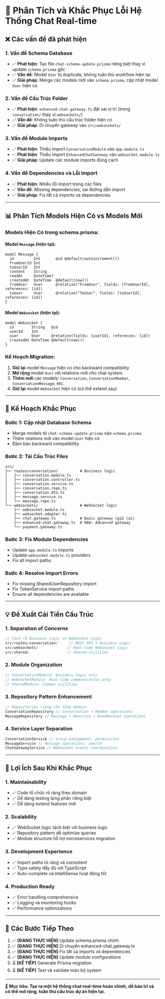 # 🔧 Phân Tích và Khắc Phục Lỗi Hệ Thống Chat Real-time

## ❌ Các vấn đề đã phát hiện

### 1. **Vấn đề Schema Database**

- ✅ **Phát hiện**: Tạo file `chat-schema-update.prisma` riêng biệt thay vì update `schema.prisma` gốc
- ✅ **Vấn đề**: Model `User` bị duplicate, không tuân thủ workflow hiện tại
- ✅ **Giải pháp**: Merge các models mới vào `schema.prisma`, cập nhật model `User` hiện có

### 2. **Vấn đề Cấu Trúc Folder**

- ✅ **Phát hiện**: `enhanced-chat.gateway.ts` đặt sai vị trí (trong `conversation/` thay vì `websockets/`)
- ✅ **Vấn đề**: Không tuân thủ cấu trúc folder hiện có
- ✅ **Giải pháp**: Di chuyển gateway vào `src/websockets/`

### 3. **Vấn đề Module Imports**

- ✅ **Phát hiện**: Thiếu import `ConversationModule` vào `app.module.ts`
- ✅ **Phát hiện**: Thiếu import `EnhancedChatGateway` vào `websocket.module.ts`
- ✅ **Giải pháp**: Update các module imports đúng cách

### 4. **Vấn đề Dependencies và Lỗi Import**

- ✅ **Phát hiện**: Nhiều lỗi import trong các files
- ✅ **Vấn đề**: Missing dependencies, sai đường dẫn import
- ✅ **Giải pháp**: Fix tất cả imports và dependencies

---

## 📊 Phân Tích Models Hiện Có vs Models Mới

### **Models Hiện Có trong schema.prisma:**

#### Model `Message` (hiện tại):

```prisma
model Message {
  id         Int       @id @default(autoincrement())
  fromUserId Int
  toUserId   Int
  content    String
  readAt     DateTime?
  createdAt  DateTime  @default(now())
  fromUser   User      @relation("FromUser", fields: [fromUserId], references: [id])
  toUser     User      @relation("ToUser", fields: [toUserId], references: [id])
}
```

#### Model `Websocket` (hiện tại):

```prisma
model Websocket {
  id        String   @id
  userId    Int
  user      User     @relation(fields: [userId], references: [id])
  createdAt DateTime @default(now())
}
```

### **Kế Hoạch Migration:**

1. **Giữ lại** model `Message` hiện có cho backward compatibility
2. **Mở rộng** model `User` với relations mới cho chat system
3. **Thêm mới** các models: `Conversation`, `ConversationMember`, `ConversationMessage`, etc.
4. **Giữ lại** model `Websocket` hiện có (có thể extend sau)

---

## 🔧 Kế Hoạch Khắc Phục

### **Bước 1: Cập nhật Database Schema**

- Merge models từ `chat-schema-update.prisma` vào `schema.prisma`
- Thêm relations mới vào model `User` hiện có
- Đảm bảo backward compatibility

### **Bước 2: Tái Cấu Trúc Files**

```
src/
├── routes/conversation/          # Business logic
│   ├── conversation.module.ts
│   ├── conversation.controller.ts
│   ├── conversation.service.ts
│   ├── conversation.repo.ts
│   ├── conversation.dto.ts
│   ├── message.service.ts
│   └── message.repo.ts
└── websockets/                   # WebSocket logic
    ├── websocket.module.ts
    ├── websocket.adapter.ts
    ├── chat.gateway.ts           # Basic gateway (giữ lại)
    ├── enhanced-chat.gateway.ts  # NEW: Advanced gateway
    └── payment.gateway.ts
```

### **Bước 3: Fix Module Dependencies**

- Update `app.module.ts` imports
- Update `websocket.module.ts` providers
- Fix all import paths

### **Bước 4: Resolve Import Errors**

- Fix missing SharedUserRepository import
- Fix TokenService import paths
- Ensure all dependencies are available

---

## 💡 Đề Xuất Cải Tiến Cấu Trúc

### **1. Separation of Concerns**

```typescript
// Tách rõ Business Logic vs WebSocket Logic
src/routes/conversation/     // REST API + Business Logic
src/websockets/             // Real-time WebSocket Logic
src/shared/                 // Shared utilities
```

### **2. Module Organization**

```typescript
// ConversationModule: Business logic only
// WebsocketModule: Real-time communication only
// SharedModule: Common utilities
```

### **3. Repository Pattern Enhancement**

```typescript
// Repositories riêng cho từng domain
ConversationRepository // Conversation + Member operations
MessageRepository // Message + Reaction + ReadReceipt operations
```

### **4. Service Layer Separation**

```typescript
ConversationService // Group management, permissions
MessageService // Message operations, search
ChatGatewayService // WebSocket events coordination
```

---

## 🎯 Lợi Ích Sau Khi Khắc Phục

### **1. Maintainability**

- ✅ Code tổ chức rõ ràng theo domain
- ✅ Dễ dàng testing từng phần riêng biệt
- ✅ Dễ dàng extend features mới

### **2. Scalability**

- ✅ WebSocket logic tách biệt với business logic
- ✅ Repository pattern dễ optimize queries
- ✅ Module structure hỗ trợ microservices migration

### **3. Development Experience**

- ✅ Import paths rõ ràng và consistent
- ✅ Type safety đầy đủ với TypeScript
- ✅ Auto-complete và IntelliSense hoạt động tốt

### **4. Production Ready**

- ✅ Error handling comprehensive
- ✅ Logging và monitoring hooks
- ✅ Performance optimizations

---

## 📝 Các Bước Tiếp Theo

1. ✅ **[ĐANG THỰC HIỆN]** Update schema.prisma chính
2. ✅ **[ĐANG THỰC HIỆN]** Di chuyển enhanced-chat.gateway.ts
3. ✅ **[ĐANG THỰC HIỆN]** Fix tất cả imports và dependencies
4. ✅ **[ĐANG THỰC HIỆN]** Update module configurations
5. ⏳ **[KẾ TIẾP]** Generate Prisma migration
6. ⏳ **[KẾ TIẾP]** Test và validate toàn bộ system

---

**🎯 Mục tiêu: Tạo ra một hệ thống chat real-time hoàn chỉnh, dễ bảo trì và có thể mở rộng, tuân thủ cấu trúc dự án hiện tại.**

